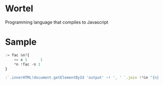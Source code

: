 Wortel
======

Programming language that compiles to Javascript

# Sample
```javascript
:= fac &n?{
	<= x 1 		1
	*n !fac -n 1
}

:`.innerHTML!document.getElementById 'output' ~! ', ' `.join !*&n "{n} -> {!fac n}" @to 10
```
